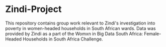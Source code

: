 # Zindi-Project
This repository contains group work relevant to Zindi's investigation into poverty in women-headed households in South African wards. Data was provided by Zindi
as a part of the Womxn in Big Data South Africa: Female-Headed Households in South Africa Challenge. 
